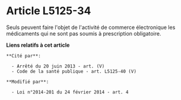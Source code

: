 # Article L5125-34

Seuls peuvent faire l'objet de l'activité de commerce électronique les médicaments qui ne sont pas soumis à prescription
obligatoire.

**Liens relatifs à cet article**

	**Cité par**:

	  - Arrêté du 20 juin 2013 - art. (V)
	  - Code de la santé publique - art. L5125-40 (V)

	**Modifié par**:

	  - Loi n°2014-201 du 24 février 2014 - art. 4
